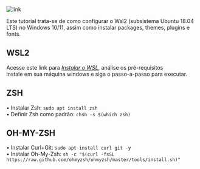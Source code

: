 ![link](https://assets.ubuntu.com/v1/ad89548e-ubuntu-on-wsl.png)

Este tutorial trata-se de como configurar o Wsl2 (subsistema Ubuntu 18.04 LTS) no Windows 10/11, assim como instalar packages, themes, plugins e fonts.

## WSL2

Acesse este link para _[Instalar o WSL](https://docs.microsoft.com/pt-br/windows/wsl/install)_, análise os pré-requisitos <br> instale em sua máquina windows e siga o passo-a-passo para executar.

## ZSH

• Instalar Zsh: <code>sudo apt install zsh</code>  
• Definir Zsh como padrão: <code>chsh -s $(which zsh)</code>

## OH-MY-ZSH

• Instalar Curl+Git: <code>sudo apt install curl git -y</code>  
• Instalar Oh-My-Zsh: `sh -c "$(curl -fsSL https://raw.github.com/ohmyzsh/ohmyzsh/master/tools/install.sh)"`

